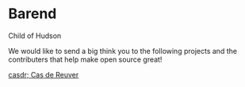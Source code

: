 # Barend
Child of Hudson


We would like to send a big think you to the following projects and the contributers that help make open source great!  

[casdr; Cas de Reuver](http://0fi.net)
